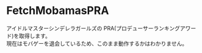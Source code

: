 # FetchMobamasPRA
アイドルマスターシンデレラガールズの PRA(プロデューサーランキングアワード)を取得します。  
現在はモバゲーを退会しているため、このまま動作するかはわかりません。
